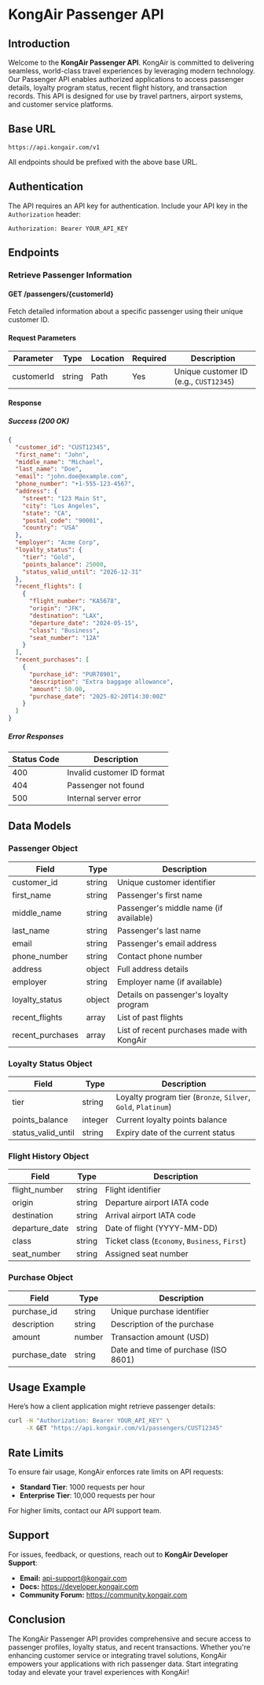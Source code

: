 # KongAir Passenger API

## Introduction

Welcome to the **KongAir Passenger API**. KongAir is committed to delivering seamless, world-class travel experiences by leveraging modern technology. Our Passenger API enables authorized applications to access passenger details, loyalty program status, recent flight history, and transaction records. This API is designed for use by travel partners, airport systems, and customer service platforms.

## Base URL

```
https://api.kongair.com/v1
```

All endpoints should be prefixed with the above base URL.

## Authentication

The API requires an API key for authentication. Include your API key in the `Authorization` header:

```
Authorization: Bearer YOUR_API_KEY
```

## Endpoints

### Retrieve Passenger Information

#### **GET /passengers/{customerId}**

Fetch detailed information about a specific passenger using their unique customer ID.

#### **Request Parameters**

| Parameter     | Type   | Location | Required | Description                  |
|--------------|--------|----------|----------|------------------------------|
| customerId   | string | Path     | Yes      | Unique customer ID (e.g., `CUST12345`) |

#### **Response**

##### **Success (200 OK)**

```json
{
  "customer_id": "CUST12345",
  "first_name": "John",
  "middle_name": "Michael",
  "last_name": "Doe",
  "email": "john.doe@example.com",
  "phone_number": "+1-555-123-4567",
  "address": {
    "street": "123 Main St",
    "city": "Los Angeles",
    "state": "CA",
    "postal_code": "90001",
    "country": "USA"
  },
  "employer": "Acme Corp",
  "loyalty_status": {
    "tier": "Gold",
    "points_balance": 25000,
    "status_valid_until": "2026-12-31"
  },
  "recent_flights": [
    {
      "flight_number": "KA5678",
      "origin": "JFK",
      "destination": "LAX",
      "departure_date": "2024-05-15",
      "class": "Business",
      "seat_number": "12A"
    }
  ],
  "recent_purchases": [
    {
      "purchase_id": "PUR78901",
      "description": "Extra baggage allowance",
      "amount": 50.00,
      "purchase_date": "2025-02-20T14:30:00Z"
    }
  ]
}
```

##### **Error Responses**

| Status Code | Description                          |
|------------|----------------------------------|
| 400        | Invalid customer ID format      |
| 404        | Passenger not found             |
| 500        | Internal server error           |

## Data Models

### **Passenger Object**

| Field           | Type   | Description                             |
|----------------|--------|-----------------------------------------|
| customer_id    | string | Unique customer identifier             |
| first_name     | string | Passenger's first name                 |
| middle_name    | string | Passenger's middle name (if available) |
| last_name      | string | Passenger's last name                  |
| email          | string | Passenger's email address              |
| phone_number   | string | Contact phone number                   |
| address        | object | Full address details                   |
| employer       | string | Employer name (if available)           |
| loyalty_status | object | Details on passenger's loyalty program |
| recent_flights | array  | List of past flights                   |
| recent_purchases | array | List of recent purchases made with KongAir |

### **Loyalty Status Object**

| Field              | Type   | Description                              |
|-------------------|--------|----------------------------------|
| tier             | string | Loyalty program tier (`Bronze`, `Silver`, `Gold`, `Platinum`) |
| points_balance   | integer | Current loyalty points balance |
| status_valid_until | string | Expiry date of the current status |

### **Flight History Object**

| Field           | Type   | Description                            |
|----------------|--------|----------------------------------------|
| flight_number  | string | Flight identifier                      |
| origin         | string | Departure airport IATA code           |
| destination    | string | Arrival airport IATA code             |
| departure_date | string | Date of flight (YYYY-MM-DD)           |
| class         | string | Ticket class (`Economy`, `Business`, `First`) |
| seat_number   | string | Assigned seat number                   |

### **Purchase Object**

| Field          | Type   | Description                            |
|---------------|--------|----------------------------------------|
| purchase_id   | string | Unique purchase identifier             |
| description   | string | Description of the purchase            |
| amount       | number | Transaction amount (USD)               |
| purchase_date | string | Date and time of purchase (ISO 8601)   |

## Usage Example

Here’s how a client application might retrieve passenger details:

```bash
curl -H "Authorization: Bearer YOUR_API_KEY" \
     -X GET "https://api.kongair.com/v1/passengers/CUST12345"
```

## Rate Limits

To ensure fair usage, KongAir enforces rate limits on API requests:

- **Standard Tier**: 1000 requests per hour
- **Enterprise Tier**: 10,000 requests per hour

For higher limits, contact our API support team.

## Support

For issues, feedback, or questions, reach out to **KongAir Developer Support**:

- **Email:** api-support@kongair.com
- **Docs:** https://developer.kongair.com
- **Community Forum:** https://community.kongair.com

## Conclusion

The KongAir Passenger API provides comprehensive and secure access to passenger profiles, loyalty status, and recent transactions. Whether you're enhancing customer service or integrating travel solutions, KongAir empowers your applications with rich passenger data. Start integrating today and elevate your travel experiences with KongAir!

